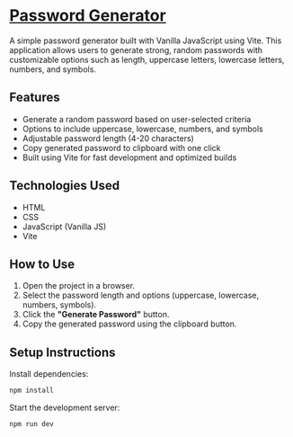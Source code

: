 # [Password Generator](https://bisal-xetri.github.io/passwordGenerator/)

A simple password generator built with Vanilla JavaScript using Vite. This application allows users to generate strong, random passwords with customizable options such as length, uppercase letters, lowercase letters, numbers, and symbols.

## Features

- Generate a random password based on user-selected criteria
- Options to include uppercase, lowercase, numbers, and symbols
- Adjustable password length (4-20 characters)
- Copy generated password to clipboard with one click
- Built using Vite for fast development and optimized builds

## Technologies Used

- HTML
- CSS
- JavaScript (Vanilla JS)
- Vite

## How to Use

1. Open the project in a browser.
2. Select the password length and options (uppercase, lowercase, numbers, symbols).
3. Click the **"Generate Password"** button.
4. Copy the generated password using the clipboard button.

## Setup Instructions

Install dependencies:

```bash
npm install
```

Start the development server:

```bash
npm run dev
```
